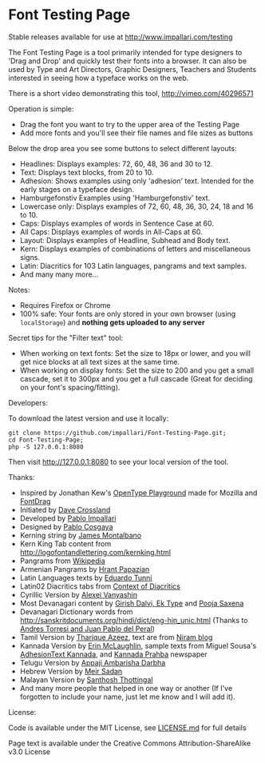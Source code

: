 Font Testing Page
=================

Stable releases available for use at http://www.impallari.com/testing

The Font Testing Page is a tool primarily intended for type designers to 'Drag and Drop' and quickly test their fonts into a browser. It can also be used by Type and Art Directors, Graphic Designers, Teachers and Students interested in seeing how a typeface works on the web.

There is a short video demonstrating this tool, http://vimeo.com/40296571

Operation is simple:

- Drag the font you want to try to the upper area of the Testing Page
- Add more fonts and you'll see their file names and file sizes as buttons

Below the drop area you see some buttons to select different layouts:

- Headlines: Displays examples: 72, 60, 48, 36 and 30 to 12.
- Text: Displays text blocks, from 20 to 10.
- Adhesion: Shows examples using only 'adhesion' text. Intended for the early stages on a typeface design.
- Hamburgefonstiv Examples using 'Hamburgefonstiv' text.
- Lowercase only: Displays examples of 72, 60, 48, 36, 30, 24, 18 and 16 to 10.
- Caps: Displays examples of words in Sentence Case at 60.
- All Caps: Displays examples of words in All-Caps at 60.
- Layout: Displays examples of Headline, Subhead and Body text.
- Kern: Displays examples of combinations of letters and miscellaneous signs.
- Latin: Diacritics for 103 Latin languages, pangrams and text samples.
- And many many more...

Notes:

- Requires Firefox or Chrome
- 100% safe: Your fonts are only stored in your own browser (using `localStorage`) and **nothing gets uploaded to any server**

Secret tips for the "Filter text" tool:

- When working on text fonts: Set the size to 18px or lower, and you will get nice blocks at all text sizes at the same time.
- When working on display fonts: Set the size to 200 and you get a small cascade, set it to 300px and you get a full cascade (Great for deciding on your font's spacing/fitting).

Developers:

To download the latest version and use it locally: 

    git clone https://github.com/impallari/Font-Testing-Page.git;
    cd Font-Testing-Page;
    php -S 127.0.0.1:8080

Then visit <http://127.0.0.1:8080> to see your local version of the tool.

Thanks:

- Inspired by Jonathan Kew's [OpenType Playground](http://people.mozilla.com/~jkew/opentype-feature-playground.html) made for Mozilla and [FontDrag](https://github.com/ryanseddon/font-dragr)
- Initiated by [Dave Crossland](http://understandingfonts.com)
- Developed by [Pablo Impallari](http://impallari.com)
- Designed by [Pablo Cosgaya](http://omnibus-type.com)
- Kerning string by [James Montalbano](http://terminaldesign.com)
- Kern King Tab content from http://logofontandlettering.com/kernking.html
- Pangrams from [Wikipedia](http://clagnut.com/blog/2380/)
- Armenian Pangrams by [Hrant Papazian](https://twitter.com/hhpapazian)
- Latin Languages texts by [Eduardo Tunni](http://tipo.net.ar)
- Latin02 Diacritics tabs from [Context of Diacritics](http://urtd.net/projects/cod)
- Cyrillic Version by [Alexei Vanyashin](http://www.cyreal.org)
- Most Devanagari content by [Girish Dalvi, Ek Type](http://ektype.in) and [Pooja Saxena](http://www.poojasaxena.in)
- Devanagari Dictionary words from http://sanskritdocuments.org/hindi/dict/eng-hin_unic.html (Thanks to [Andres Torresi and Juan Pablo del Peral](http://www.huertatipografica.com))
- Tamil Version by [Tharique Azeez](http://thariqueazeez.com), text are from [Niram blog](tamil.niram.org)
- Kannada Version by [Erin McLaughlin](http://erinmclaughlin.com), sample texts from Miguel Sousa's [AdhesionText Kannada](http://www.adhesiontext.com/kannada/), and [Kannada Prahba](http://www.kannadaprabha.com/) newspaper
- Telugu Version by [Appaji Ambarisha Darbha](https://github.com/appajid)
- Hebrew Version by [Meir Sadan](http://meirsadan.com/)
- Malayan Version by [Santhosh Thottingal](http://thottingal.in/)
- And many more people that helped in one way or another (If I've forgotten to include your name, just let me know and I will add it).

License: 

Code is available under the MIT License, see [LICENSE.md](LICENSE.md) for full details

Page text is available under the Creative Commons Attribution-ShareAlike v3.0 License
